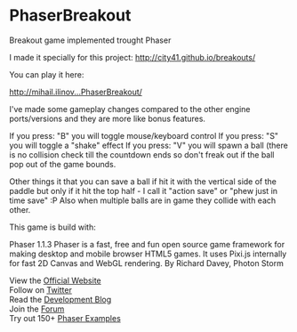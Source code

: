 PhaserBreakout
==============

Breakout game implemented trought Phaser

I made it specially for this project: http://city41.github.io/breakouts/
 
You can play it here:
 
http://mihail.ilinov...PhaserBreakout/


I've made some gameplay changes compared to the other engine ports/versions and they are more like bonus features.
 
If you press: "B" you will toggle mouse/keyboard control
If you press: "S" you will toggle a "shake" effect
If you press: "V" you will spawn a ball (there is no collision check till the countdown
ends so don't freak out if the ball pop out of the game bounds.
 
Other things it that you can save a ball if hit it with the vertical side of the paddle but only if it hit the top half - I call it "action save" or "phew just in time save" :P
Also when multiple balls are in game they collide with each other.

This game is build with:

Phaser 1.1.3
Phaser is a fast, free and fun open source game framework for making desktop and mobile browser HTML5 games. It uses Pixi.js internally for fast 2D Canvas and WebGL rendering.
By Richard Davey, Photon Storm

<p>View the <a href="http://phaser.io">Official Website</a><br>
Follow on <a href="https://twitter.com/photonstorm">Twitter</a><br>
Read the <a href="http://www.photonstorm.com">Development Blog</a><br>
Join the <a href="http://www.html5gamedevs.com/forum/14-phaser/">Forum</a><br>
Try out 150+ <a href="http://gametest.mobi/phaser/examples/">Phaser Examples</a></p>